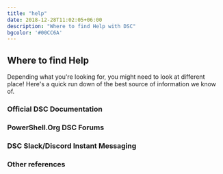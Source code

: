 ```yaml
---
title: "help"
date: 2018-12-28T11:02:05+06:00
description: "Where to find Help with DSC"
bgcolor: '#00CC6A'
---
```


## Where to find Help

Depending what you're looking for, you might need to look at different place!
Here's a quick run down of the best source of information we know of.

### Official DSC Documentation

### PowerShell.Org DSC Forums

### DSC Slack/Discord Instant Messaging

### Other references
